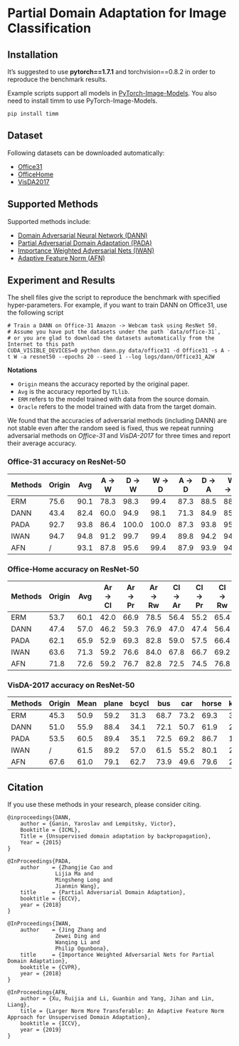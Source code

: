 # Partial Domain Adaptation for Image Classification

## Installation
It’s suggested to use **pytorch==1.7.1** and torchvision==0.8.2 in order to reproduce the benchmark results.

Example scripts support all models in [PyTorch-Image-Models](https://github.com/rwightman/pytorch-image-models).
You also need to install timm to use PyTorch-Image-Models.

```
pip install timm
```

## Dataset

Following datasets can be downloaded automatically:

- [Office31](https://www.cc.gatech.edu/~judy/domainadapt/)
- [OfficeHome](https://www.hemanthdv.org/officeHomeDataset.html)
- [VisDA2017](http://ai.bu.edu/visda-2017/)

## Supported Methods

Supported methods include:

- [Domain Adversarial Neural Network (DANN)](https://arxiv.org/abs/1505.07818)
- [Partial Adversarial Domain Adaptation (PADA)](https://arxiv.org/abs/1808.04205)
- [Importance Weighted Adversarial Nets (IWAN)](https://arxiv.org/abs/1803.09210)
- [Adaptive Feature Norm (AFN)](https://arxiv.org/pdf/1811.07456v2.pdf)

## Experiment and Results

The shell files give the script to reproduce the benchmark with specified hyper-parameters.
For example, if you want to train DANN on Office31, use the following script

```shell script
# Train a DANN on Office-31 Amazon -> Webcam task using ResNet 50.
# Assume you have put the datasets under the path `data/office-31`, 
# or you are glad to download the datasets automatically from the Internet to this path
CUDA_VISIBLE_DEVICES=0 python dann.py data/office31 -d Office31 -s A -t W -a resnet50 --epochs 20 --seed 1 --log logs/dann/Office31_A2W
```

**Notations**
- ``Origin`` means the accuracy reported by the original paper.
- ``Avg`` is the accuracy reported by `TLlib`.
- ``ERM`` refers to the model trained with data from the source domain.
- ``Oracle`` refers to the model trained with data from the target domain.


We found that the accuracies of adversarial methods (including DANN) are not stable
even after the random seed is fixed, thus we repeat running adversarial methods on *Office-31* and *VisDA-2017*
for three times and report their average accuracy.

### Office-31 accuracy on ResNet-50
| Methods     | Origin | Avg  | A → W | D → W | W → D | A → D | D → A | W → A | train | truck |
|-------------|--------|------|-------|-------|-------|-------|-------|-------|-------|-------|
| ERM | 75.6   | 90.1 | 78.3  | 98.3  | 99.4  | 87.3  | 88.5  | 88.8  | 84.0  | 0.2   |
| DANN        | 43.4   | 82.4 | 60.0  | 94.9  | 98.1  | 71.3  | 84.9  | 85.0  | 67.8  | 10.4  |
| PADA        | 92.7   | 93.8 | 86.4  | 100.0 | 100.0 | 87.3  | 93.8  | 95.4  | 86.2  | 27.3  |
| IWAN        | 94.7   | 94.8 | 91.2  | 99.7  | 99.4  | 89.8  | 94.2  | 94.3  |       |       |
| AFN         | /      | 93.1 | 87.8  | 95.6  | 99.4  | 87.9  | 93.9  | 94.1  |       |       |

### Office-Home accuracy on ResNet-50

| Methods     | Origin | Avg  | Ar → Cl | Ar → Pr | Ar → Rw | Cl → Ar | Cl → Pr | Cl → Rw | Pr → Ar | Pr → Cl | Pr → Rw | Rw → Ar | Rw → Cl | Rw → Pr |
|-------------|--------|------|---------|---------|---------|---------|---------|---------|---------|---------|---------|---------|---------|---------|
| ERM | 53.7   | 60.1 | 42.0    | 66.9    | 78.5    | 56.4    | 55.2    | 65.4    | 57.9    | 36.0    | 75.5    | 68.7    | 43.6    | 74.8    |
| DANN        | 47.4   | 57.0 | 46.2    | 59.3    | 76.9    | 47.0    | 47.4    | 56.4    | 51.6    | 38.8    | 72.1    | 68.0    | 46.1    | 74.2    |
| PADA        | 62.1   | 65.9 | 52.9    | 69.3    | 82.8    | 59.0    | 57.5    | 66.4    | 66.0    | 41.7    | 82.5    | 78.0    | 50.2    | 84.1    |
| IWAN        | 63.6   | 71.3 | 59.2    | 76.6    | 84.0    | 67.8    | 66.7    | 69.2    | 73.3    | 55.0    | 83.9    | 79.0    | 58.3    | 82.2    |
| AFN         | 71.8   | 72.6 | 59.2    | 76.7    | 82.8    | 72.5    | 74.5    | 76.8    | 72.5    | 56.7    | 80.8    | 77.0    | 60.5    | 81.6    |

### VisDA-2017 accuracy on ResNet-50
| Methods     | Origin | Mean | plane | bcycl | bus  | car  | horse | knife | Avg  |
|-------------|--------|------|-------|-------|------|------|-------|-------|------|
| ERM | 45.3   | 50.9 | 59.2  | 31.3  | 68.7 | 73.2 | 69.3  | 3.4   | 60.0 |
| DANN        | 51.0   | 55.9 | 88.4  | 34.1  | 72.1 | 50.7 | 61.9  | 27.8  | 57.1 |
| PADA        | 53.5   | 60.5 | 89.4  | 35.1  | 72.5 | 69.2 | 86.7  | 10.1  | 66.8 |
| IWAN        | /      | 61.5 | 89.2  | 57.0  | 61.5 | 55.2 | 80.1  | 25.7  | 66.8 |
| AFN         | 67.6   | 61.0 | 79.1  | 62.7  | 73.9 | 49.6 | 79.6  | 21.0  | 64.1 |

## Citation
If you use these methods in your research, please consider citing.

```
@inproceedings{DANN,
    author = {Ganin, Yaroslav and Lempitsky, Victor},
    Booktitle = {ICML},
    Title = {Unsupervised domain adaptation by backpropagation},
    Year = {2015}
}

@InProceedings{PADA,
    author    = {Zhangjie Cao and
               Lijia Ma and
               Mingsheng Long and
               Jianmin Wang},
    title     = {Partial Adversarial Domain Adaptation},
    booktitle = {ECCV},
    year = {2018}
}

@InProceedings{IWAN,
    author    = {Jing Zhang and
               Zewei Ding and
               Wanqing Li and
               Philip Ogunbona},
    title     = {Importance Weighted Adversarial Nets for Partial Domain Adaptation},
    booktitle = {CVPR},
    year = {2018}
}

@InProceedings{AFN,
    author = {Xu, Ruijia and Li, Guanbin and Yang, Jihan and Lin, Liang},
    title = {Larger Norm More Transferable: An Adaptive Feature Norm Approach for Unsupervised Domain Adaptation},
    booktitle = {ICCV},
    year = {2019}
}
```
